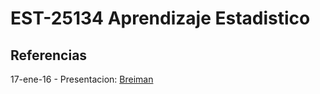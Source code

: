 # EST-25134 Aprendizaje Estadistico

## Referencias

17-ene-16 - Presentacion: <a href='https://github.com/jcmartinezovando/est25134_2017a/blob/master/referencias/Breiman%20-%20Statistical%20Modeling%20(The%20Two%20Cultures)%20-%202001.pdf'>Breiman</a>
